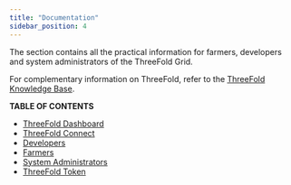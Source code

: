 ```yaml
---
title: "Documentation"
sidebar_position: 4
---
```




The section contains all the practical information for farmers, developers and system administrators of the ThreeFold Grid.

For complementary information on ThreeFold, refer to the [ThreeFold Knowledge Base](../knowledge_base/knowledge_base).

**TABLE OF CONTENTS**

- [ThreeFold Dashboard](./dashboard/dashboard)
- [ThreeFold Connect](./tfconnect_toc/tfconnect_toc)
- [Developers](./developers/developers)
- [Farmers](./farmers/farmers)
- [System Administrators](./system_administrators/system_administrators)
- [ThreeFold Token](./threefold_token/threefold_token)
